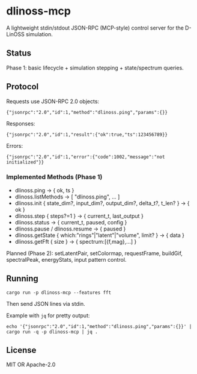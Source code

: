 # dlinoss-mcp

A lightweight stdin/stdout JSON-RPC (MCP-style) control server for the D-LinOSS simulation.

## Status
Phase 1: basic lifecycle + simulation stepping + state/spectrum queries.

## Protocol
Requests use JSON-RPC 2.0 objects:
```
{"jsonrpc":"2.0","id":1,"method":"dlinoss.ping","params":{}}
```
Responses:
```
{"jsonrpc":"2.0","id":1,"result":{"ok":true,"ts":123456789}}
```
Errors:
```
{"jsonrpc":"2.0","id":1,"error":{"code":1002,"message":"not initialized"}}
```

### Implemented Methods (Phase 1)
- dlinoss.ping -> { ok, ts }
- dlinoss.listMethods -> [ "dlinoss.ping", ... ]
- dlinoss.init { state_dim?, input_dim?, output_dim?, delta_t?, t_len? } -> { ok }
- dlinoss.step { steps?=1 } -> { current_t, last_output }
- dlinoss.status -> { current_t, paused, config }
- dlinoss.pause / dlinoss.resume -> { paused }
- dlinoss.getState { which:"rings"|"latent"|"volume", limit? } -> { data }
- dlinoss.getFft { size } -> { spectrum:[{f,mag},...] }

Planned (Phase 2): setLatentPair, setColormap, requestFrame, buildGif, spectralPeak, energyStats, input pattern control.

## Running
```
cargo run -p dlinoss-mcp --features fft
```
Then send JSON lines via stdin.

Example with `jq` for pretty output:
```
echo '{"jsonrpc":"2.0","id":1,"method":"dlinoss.ping","params":{}}' | cargo run -q -p dlinoss-mcp | jq .
```

## License
MIT OR Apache-2.0
